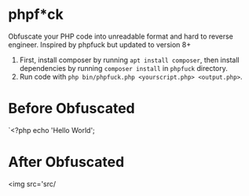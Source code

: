 # phpf*ck

Obfuscate your PHP code into unreadable format and hard to reverse engineer. Inspired by phpfuck but updated to version 8+

1. First, install composer by running `apt install composer`, then install dependencies by running `composer install` in `phpfuck` directory.
2. Run code with `php bin/phpfuck.php <yourscript.php> <output.php>`.

# Before Obfuscated
`<?php echo 'Hello World';
# After Obfuscated
<img src='src/
